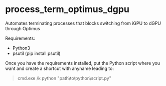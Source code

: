 # process_term_optimus_dgpu
Automates terminating processes that blocks switching from iGPU to dGPU through Optimus

Requirements:
- Python3
- psutil (pip install psutil)

Once you have the requirements installed, put the Python script where you want and create a shortcut with anyname leading to:
> cmd.exe /k python "path\to\python\script.py"
